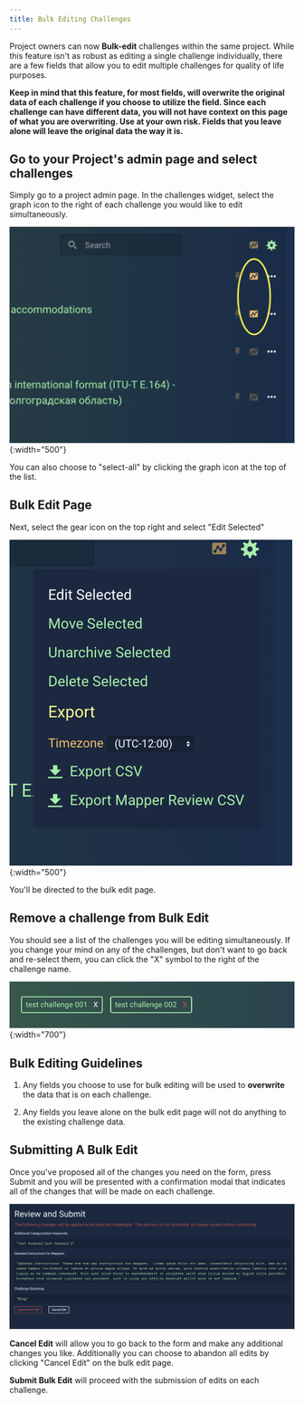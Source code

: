 ```yaml
---
title: Bulk Editing Challenges
---
```


Project owners can now **Bulk-edit** challenges within the same project.  While this feature isn't as robust as editing a single challenge individually, there are a few fields that allow you to edit multiple challenges for quality of life purposes.

**Keep in mind that this feature, for most fields, will overwrite the original data of each challenge if you choose to utilize the field. Since each challenge can have different data, you will not have context on this page of what you are overwriting.  Use at your own risk.  Fields that you leave alone will leave the original data the way it is.**

## Go to your Project's admin page and select challenges

Simply go to a project admin page.  In the challenges widget, select the graph icon to the right of each challenge you would like to edit simultaneously.

![](/media/bulk-edit-1.png){:width="500"}


You can also choose to "select-all" by clicking the graph icon at the top of the list.

## Bulk Edit Page

Next, select the gear icon on the top right and select "Edit Selected"

![](/media/bulk-edit-2.png){:width="500"}


You'll be directed to the bulk edit page.

## Remove a challenge from Bulk Edit

You should see a list of the challenges you will be editing simultaneously.  If you change your mind on any of the challenges, but don't want to go back and re-select them, you can click the "X" symbol to the right of the challenge name.

![](/media/bulk-edit-3.png){:width="700"}


## Bulk Editing Guidelines

1. Any fields you choose to use for bulk editing will be used to **overwrite** the data that is on each challenge.

2. Any fields you leave alone on the bulk edit page will not do anything to the existing challenge data.

## Submitting A Bulk Edit

Once you've proposed all of the changes you need on the form, press Submit and you will be presented with a confirmation modal that indicates all of the changes that will be made on each challenge.

![](/media/bulk-edit-4.png)

**Cancel Edit** will allow you to go back to the form and make any additional changes you like.  Additionally you can choose to abandon all edits by clicking "Cancel Edit" on the bulk edit page.

**Submit Bulk Edit** will proceed with the submission of edits on each challenge.

